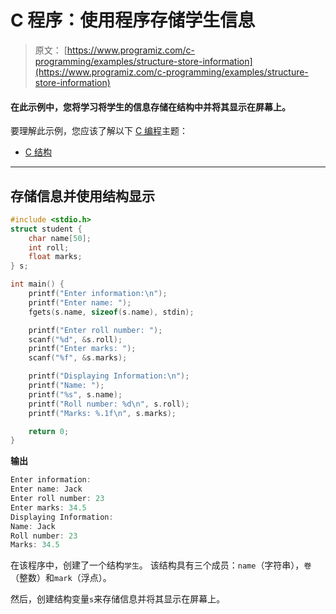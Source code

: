 # C 程序：使用程序存储学生信息

> 原文： [https://www.programiz.com/c-programming/examples/structure-store-information](https://www.programiz.com/c-programming/examples/structure-store-information)

#### 在此示例中，您将学习将学生的信息存储在结构中并将其显示在屏幕上。

要理解此示例，您应该了解以下 [C 编程](/c-programming "C tutorial")主题：

*   [C 结构](/c-programming/c-structures)

* * *

## 存储信息并使用结构显示

```c
#include <stdio.h>
struct student {
    char name[50];
    int roll;
    float marks;
} s;

int main() {
    printf("Enter information:\n");
    printf("Enter name: ");
    fgets(s.name, sizeof(s.name), stdin);

    printf("Enter roll number: ");
    scanf("%d", &s.roll);
    printf("Enter marks: ");
    scanf("%f", &s.marks);

    printf("Displaying Information:\n");
    printf("Name: ");
    printf("%s", s.name);
    printf("Roll number: %d\n", s.roll);
    printf("Marks: %.1f\n", s.marks);

    return 0;
} 
```

**输出**

```c
Enter information:
Enter name: Jack
Enter roll number: 23
Enter marks: 34.5
Displaying Information:
Name: Jack
Roll number: 23
Marks: 34.5 
```

在该程序中，创建了一个结构`学生`。 该结构具有三个成员：`name`（字符串），`卷`（整数）和`mark`（浮点）。

然后，创建结构变量`s`来存储信息并将其显示在屏幕上。